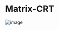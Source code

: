 # Matrix-CRT

![image](https://user-images.githubusercontent.com/98183554/163493434-f299769a-dec4-40a7-b2ef-e2b0e1271d9f.png)

